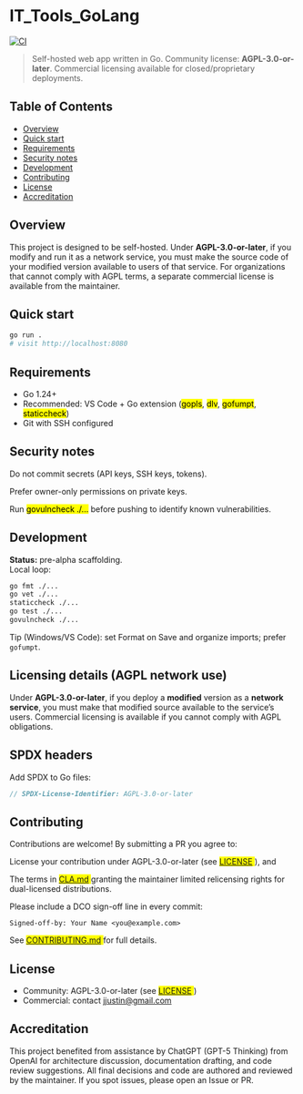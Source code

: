 # IT_Tools_GoLang

[![CI](https://github.com/jsdraven/IT_Tools_GoLang/actions/workflows/ci.yml/badge.svg)](https://github.com/jsdraven/IT_Tools_GoLang/actions/workflows/ci.yml)

> Self-hosted web app written in Go. Community license: **AGPL-3.0-or-later**. Commercial licensing available for closed/proprietary deployments.

## Table of Contents
- [Overview](#overview)
- [Quick start](#quick-start)
- [Requirements](#requirements)
- [Security notes](#security-notes)
- [Development](#development)
- [Contributing](#contributing)
- [License](#license)
- [Accreditation](#accreditation)


## Overview
This project is designed to be self-hosted. Under **AGPL-3.0-or-later**, if you modify and run it as a network service, you must make the source code of your modified version available to users of that service. For organizations that cannot comply with AGPL terms, a separate commercial license is available from the maintainer.

## Quick start
```bash
go run .
# visit http://localhost:8080
```

## Requirements
* Go 1.24+
* Recommended: VS Code + Go extension (<mark>gopls</mark>, <mark>dlv</mark>, <mark>gofumpt</mark>, <mark>staticcheck</mark>)
* Git with SSH configured

## Security notes
Do not commit secrets (API keys, SSH keys, tokens).

Prefer owner-only permissions on private keys.

Run <mark>govulncheck ./...</mark> before pushing to identify known vulnerabilities.

## Development
**Status:** pre-alpha scaffolding.  
Local loop:
```bash
go fmt ./...
go vet ./...
staticcheck ./...
go test ./...
govulncheck ./...
```
Tip (Windows/VS Code): set Format on Save and organize imports; prefer `gofumpt`.

## Licensing details (AGPL network use)
Under **AGPL-3.0-or-later**, if you deploy a **modified** version as a **network service**, you must make that modified source available to the service’s users. Commercial licensing is available if you cannot comply with AGPL obligations.

## SPDX headers
Add SPDX to Go files:
```go
// SPDX-License-Identifier: AGPL-3.0-or-later
```

## Contributing
Contributions are welcome! By submitting a PR you agree to:

License your contribution under AGPL-3.0-or-later (see <mark> [LICENSE](LICENSE.md) </mark>), and

The terms in <mark> [CLA.md](CLA.md) </mark> granting the maintainer limited relicensing rights for dual-licensed distributions.

Please include a DCO sign-off line in every commit:
```Git
Signed-off-by: Your Name <you@example.com>
```
See <mark> [CONTRIBUTING.md](CONTRIBUTING.md) </mark> for full details.

## License
*    Community: AGPL-3.0-or-later (see <mark> [LICENSE](LICENSE.md) </mark>)
*    Commercial: contact [jjustin@gmail.com](mailto:jjustin@gmail.com)

## Accreditation
This project benefited from assistance by ChatGPT (GPT-5 Thinking) from OpenAI for architecture discussion, documentation drafting, and code review suggestions. All final decisions and code are authored and reviewed by the maintainer. If you spot issues, please open an Issue or PR.
